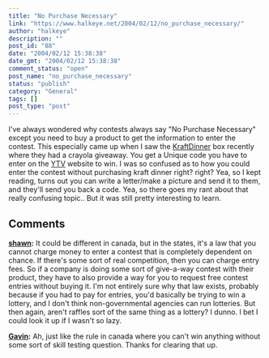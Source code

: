 ```yaml
---
title: "No Purchase Necessary"
link: "https://www.halkeye.net/2004/02/12/no_purchase_necessary/"
author: "halkeye"
description: ""
post_id: "88"
date: "2004/02/12 15:38:38"
date_gmt: "2004/02/12 15:38:38"
comment_status: "open"
post_name: "no_purchase_necessary"
status: "publish"
category: "General"
tags: []
post_type: "post"
---
```


I've always wondered why contests always say "No Purchase Necessary" except you need to buy a product to get the information to enter the contest. This especially came up when I saw the [KraftDinner](http://www.kraftcanada.com/) box recently where they had a crayola giveaway. You get a Unique code you have to enter on the [YTV](http://www.ytv.com) website to win. I was so confused as to how you could enter the contest without purchasing kraft dinner right? right? Yea, so I kept reading, turns out you can write a letter/make a picture and send it to them, and they'll send you back a code. Yea, so there goes my rant about that really confusing topic.. But it was still pretty interesting to learn.

## Comments

**[shawn](#53 "2004-02-15 21:29:35"):** It could be different in canada, but in the states, it's a law that you cannot charge money to enter a contest that is completely dependent on chance. If there's some sort of real competition, then you can charge entry fees. So if a company is doing some sort of give-a-way contest with their product, they have to also provide a way for you to request free contest entries without buying it. I'm not entirely sure why that law exists, probably because if you had to pay for entries, you'd basically be trying to win a lottery, and I don't think non-governmental agencies can run lotteries. But then again, aren't raffles sort of the same thing as a lottery? I dunno. I bet I could look it up if I wasn't so lazy.

**[Gavin](#54 "2004-02-15 22:14:50"):** Ah, just like the rule in canada where you can't win anything without some sort of skill testing question. Thanks for clearing that up.


